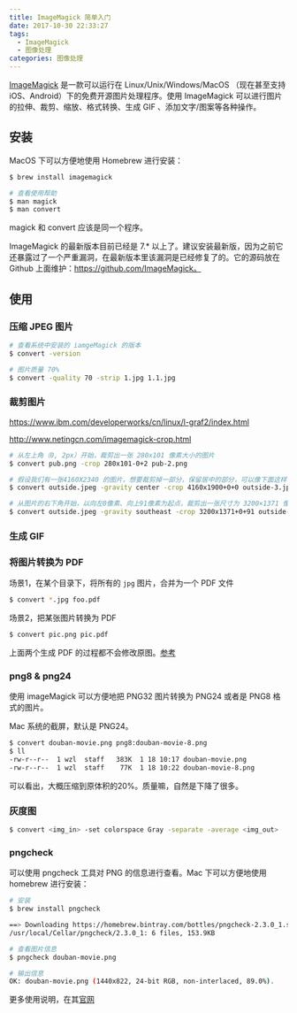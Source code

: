 ```yaml
---
title: ImageMagick 简单入门
date: 2017-10-30 22:33:27
tags:
  - ImageMagick
  - 图像处理
categories: 图像处理
---
```


[ImageMagick](http://www.imagemagick.org/script/index.php) 是一款可以运行在 Linux/Unix/Windows/MacOS （现在甚至支持 iOS、Android）下的免费开源图片处理程序。使用 ImageMagick 可以进行图片的拉伸、裁剪、缩放、格式转换、生成 GIF 、添加文字/图案等各种操作。


## 安装

MacOS 下可以方便地使用 Homebrew 进行安装：

```bash
$ brew install imagemagick

# 查看使用帮助
$ man magick
$ man convert
```

magick 和 convert 应该是同一个程序。

ImageMagick 的最新版本目前已经是 7.* 以上了。建议安装最新版，因为之前它还暴露过了一个严重漏洞，在最新版本里该漏洞是已经修复了的。它的源码放在 Github 上面维护：https://github.com/ImageMagick。

<!-- more -->

## 使用

### 压缩 JPEG 图片

```bash
# 查看系统中安装的 iamgeMagick 的版本
$ convert -version
```

```bash
# 图片质量 70%
$ convert -quality 70 -strip 1.jpg 1.1.jpg
```

### 裁剪图片

https://www.ibm.com/developerworks/cn/linux/l-graf2/index.html

http://www.netingcn.com/imagemagick-crop.html

```bash
# 从左上角（0, 2px）开始，裁剪出一张 280x101 像素大小的图片
$ convert pub.png -crop 280x101-0+2 pub-2.png

# 假设我们有一张4160X2340 的图片，想要裁剪掉一部分，保留居中的部分，可以像下面这样，意思是将高度变为 1900 像素
$ convert outside.jpeg -gravity center -crop 4160x1900+0+0 outside-3.jpeg

# 从图片的右下角开始，以向左0像素、向上91像素为起点，裁剪出一张尺寸为 3200×1371 像素大小的图片出来
$ convert outside.jpeg -gravity southeast -crop 3200x1371+0+91 outside-2.jpeg
```

### 生成 GIF

### 将图片转换为 PDF

场景1，在某个目录下，将所有的 `jpg` 图片，合并为一个 PDF 文件

```bash
$ convert *.jpg foo.pdf
```

场景2，把某张图片转换为 PDF

```bash
$ convert pic.png pic.pdf
```

上面两个生成 PDF 的过程都不会修改原图。[参考](https://stackoverflow.com/questions/8955425/how-can-i-convert-a-series-of-images-to-a-pdf-from-the-command-line-on-linux)

### png8 & png24

使用 imageMagick 可以方便地把 PNG32 图片转换为 PNG24 或者是 PNG8 格式的图片。

Mac 系统的截屏，默认是 PNG24。

```bash
$ convert douban-movie.png png8:douban-movie-8.png
$ ll
-rw-r--r--  1 wzl  staff   383K  1 18 10:17 douban-movie.png
-rw-r--r--  1 wzl  staff    77K  1 18 10:22 douban-movie-8.png
```

可以看出，大概压缩到原体积的20%。质量嘛，自然是下降了很多。

### 灰度图

```bash
$ convert <img_in> -set colorspace Gray -separate -average <img_out>
```

### pngcheck

可以使用 pngcheck 工具对 PNG 的信息进行查看。Mac 下可以方便地使用 homebrew 进行安装：

```bash
# 安装
$ brew install pngcheck

==> Downloading https://homebrew.bintray.com/bottles/pngcheck-2.3.0_1.sierra.bottle.tar.gz
/usr/local/Cellar/pngcheck/2.3.0_1: 6 files, 153.9KB

# 查看图片信息
$ pngcheck douban-movie.png

# 输出信息
OK: douban-movie.png (1440x822, 24-bit RGB, non-interlaced, 89.0%).
```

更多使用说明，在其[官网](http://www.libpng.org/pub/png/apps/pngcheck.html)
